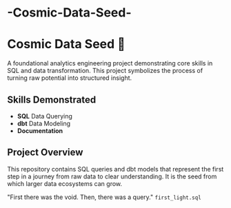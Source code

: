 # -Cosmic-Data-Seed-
# Cosmic Data Seed 🌱

A foundational analytics engineering project demonstrating core skills in SQL and data transformation. This project symbolizes the process of turning raw potential into structured insight.

## Skills Demonstrated
- **SQL** Data Querying
- **dbt** Data Modeling
- **Documentation**

## Project Overview
This repository contains SQL queries and dbt models that represent the first step in a journey from raw data to clear understanding. It is the seed from which larger data ecosystems can grow.

"First there was the void. Then, there was a query."
`first_light.sql`